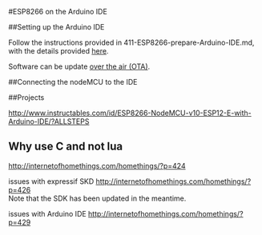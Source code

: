 #ESP8266 on the Arduino IDE

##Setting up the Arduino IDE

Follow the instructions provided in 411-ESP8266-prepare-Arduino-IDE.md, with the details provided [here](http://www.wemos.cc/d1/Getting_Started).

Software can be update [over the air (OTA)](http://www.wemos.cc/d1/Wireless_Upload).

##Connecting the nodeMCU to the IDE


##Projects

<http://www.instructables.com/id/ESP8266-NodeMCU-v10-ESP12-E-with-Arduino-IDE/?ALLSTEPS>

## Why use C and not lua

http://internetofhomethings.com/homethings/?p=424

issues with expressif SKD http://internetofhomethings.com/homethings/?p=426    
Note that the SDK has been updated in the meantime.

issues with Arduino IDE  http://internetofhomethings.com/homethings/?p=429  
